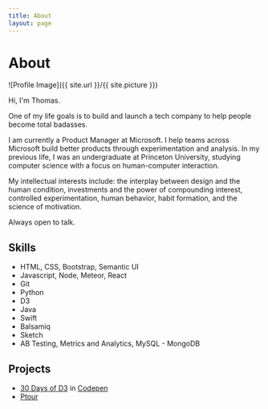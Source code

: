 ```yaml
---
title: About
layout: page
---
```

<h1>About</h1>

![Profile Image]({{ site.url }}/{{ site.picture }})

<p>Hi, I'm Thomas.</p>

<p>One of my life goals is to build and launch a tech company to help people become total badasses.</p>

<p>I am currently a Product Manager at Microsoft. I help teams across Microsoft build better products through experimentation and analysis. In my previous life, I was an undergraduate at Princeton University, studying computer science with a focus on human-computer interaction.</p>

<p>My intellectual interests include: the interplay between design and the human condition, investments and the power of compounding interest, controlled experimentation, human behavior, habit formation, and the science of motivation.</p>

<p>Always open to talk.</p>

<h2>Skills</h2>

<ul class="skill-list">
	<li>HTML, CSS, Bootstrap, Semantic UI</li>
	<li>Javascript, Node, Meteor, React</li>
	<li>Git</li>
	<li>Python</li>
	<li>D3</li>
	<li>Java</li>
	<li>Swift</li>
	<li>Balsamiq</li>
	<li>Sketch</li>
	<li>AB Testing, Metrics and Analytics, MySQL - MongoDB</li>
</ul>

<h2>Projects</h2>

<ul>
	<li><a href="https://github.com/thtruo/30-Days-of-D3">30 Days of D3</a> in <a href="http://codepen.io/collection/AOENPY/">Codepen</a></li>
	<li><a href="http://ptour.co">Ptour</a></li>
</ul>
